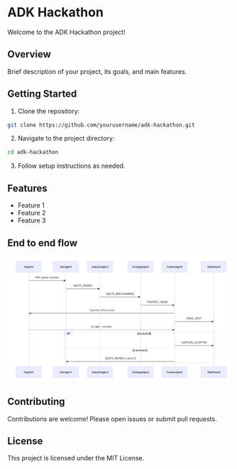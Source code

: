 # ADK Hackathon

Welcome to the ADK Hackathon project!

## Overview

Brief description of your project, its goals, and main features.

## Getting Started

1. Clone the repository:
  ```bash
  git clone https://github.com/yourusername/adk-hackathon.git
  ```
2. Navigate to the project directory:
  ```bash
  cd adk-hackathon
  ```
3. Follow setup instructions as needed.

## Features

- Feature 1
- Feature 2
- Feature 3

## End to end flow

![Project Screenshot](./docs/flow.jpg)

## Contributing

Contributions are welcome! Please open issues or submit pull requests.

## License

This project is licensed under the MIT License.